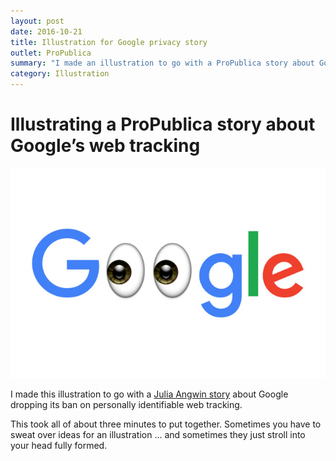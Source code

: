 ```yaml
---
layout: post
date: 2016-10-21
title: Illustration for Google privacy story
outlet: ProPublica
summary: "I made an illustration to go with a ProPublica story about Google dropping its ban on personally identifiable web tracking."
category: Illustration
---
```


# Illustrating a ProPublica story about Google’s web tracking

<img src="/assets/img/20161021-google-privacy-630x420.jpg" alt="Google logo with eyeballs instead of O's"/>

I made this illustration to go with a [Julia Angwin story](https://www.propublica.org/article/google-has-quietly-dropped-ban-on-personally-identifiable-web-tracking) about Google dropping its ban on personally identifiable web tracking.

This took all of about three minutes to put together. Sometimes you have to sweat over ideas for an illustration ... and sometimes they just stroll into your head fully formed.
